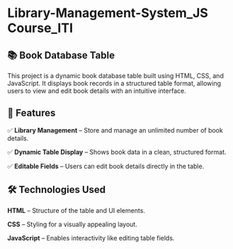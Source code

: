 # Library-Management-System_JS Course_ITI


## 📚 Book Database Table
This project is a dynamic book database table built using HTML, CSS, and JavaScript. It displays book records in a structured table format, allowing users to view and edit book details with an intuitive interface.



## 🚀 Features
✅ **Library Management** – Store and manage an unlimited number of book details.

✅ **Dynamic Table Display** – Shows book data in a clean, structured format.

✅ **Editable Fields** – Users can edit book details directly in the table.



## 🛠 Technologies Used
**HTML** – Structure of the table and UI elements.

**CSS** – Styling for a visually appealing layout.

**JavaScript** – Enables interactivity like editing table fields.
